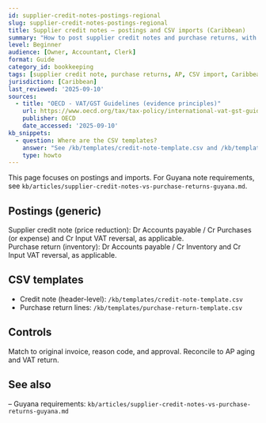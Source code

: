 ```yaml
---
id: supplier-credit-notes-postings-regional
slug: supplier-credit-notes-postings-regional
title: Supplier credit notes — postings and CSV imports (Caribbean)
summary: "How to post supplier credit notes and purchase returns, with regional examples and CSV templates for imports. Cross-link to country requirements."
level: Beginner
audience: [Owner, Accountant, Clerk]
format: Guide
category_id: bookkeeping
tags: [supplier credit note, purchase returns, AP, CSV import, Caribbean]
jurisdiction: [Caribbean]
last_reviewed: '2025-09-10'
sources:
  - title: "OECD - VAT/GST Guidelines (evidence principles)"
    url: https://www.oecd.org/tax/tax-policy/international-vat-gst-guidelines.htm
    publisher: OECD
    date_accessed: '2025-09-10'
kb_snippets:
  - question: Where are the CSV templates?
    answer: "See /kb/templates/credit-note-template.csv and /kb/templates/purchase-return-template.csv."
    type: howto
---
```


This page focuses on postings and imports. For Guyana note requirements, see `kb/articles/supplier-credit-notes-vs-purchase-returns-guyana.md`.

## Postings (generic)
Supplier credit note (price reduction): Dr Accounts payable / Cr Purchases (or expense) and Cr Input VAT reversal, as applicable.  
Purchase return (inventory): Dr Accounts payable / Cr Inventory and Cr Input VAT reversal, as applicable.

## CSV templates
- Credit note (header-level): `/kb/templates/credit-note-template.csv`  
- Purchase return lines: `/kb/templates/purchase-return-template.csv`

## Controls
Match to original invoice, reason code, and approval. Reconcile to AP aging and VAT return.

## See also
– Guyana requirements: `kb/articles/supplier-credit-notes-vs-purchase-returns-guyana.md`

